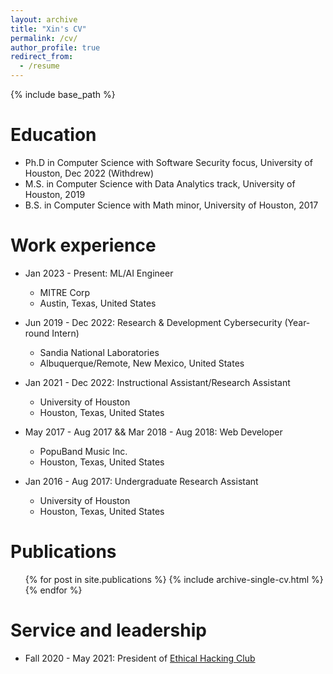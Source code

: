 ```yaml
---
layout: archive
title: "Xin's CV"
permalink: /cv/
author_profile: true
redirect_from:
  - /resume
---
```


{% include base_path %}

Education
======
* Ph.D in  Computer Science with Software Security focus, University of Houston, Dec 2022 (Withdrew)
* M.S. in Computer Science with Data Analytics track, University of Houston, 2019
* B.S. in Computer Science with Math minor, University of Houston, 2017


Work experience
======

* Jan 2023 - Present: ML/AI Engineer
  * MITRE Corp
  * Austin, Texas, United States
    
* Jun 2019 - Dec 2022: Research & Development Cybersecurity (Year-round Intern)
  * Sandia National Laboratories
  * Albuquerque/Remote, New Mexico, United States

* Jan 2021 - Dec 2022: Instructional Assistant/Research Assistant
  * University of Houston
  * Houston, Texas, United States

* May 2017 - Aug 2017 && Mar 2018 - Aug 2018: Web Developer
  * PopuBand Music Inc.
  * Houston, Texas, United States
  
* Jan 2016 - Aug 2017: Undergraduate Research Assistant
  * University of Houston
  * Houston, Texas, United States



Publications
======
  <ul>{% for post in site.publications %}
    {% include archive-single-cv.html %}
  {% endfor %}</ul>
  
  
  
Service and leadership
======
* Fall 2020 - May 2021: President of [Ethical Hacking Club](https://ethicalhacking.club/)

